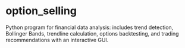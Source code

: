 # option_selling
Python program for financial data analysis: includes trend detection, Bollinger Bands, trendline calculation, options backtesting, and trading recommendations with an interactive GUI.
